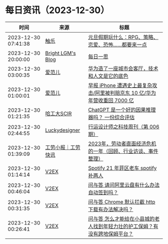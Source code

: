 ﻿# 每日资讯（2023-12-30）

|时间|来源|标题|
|---|---|---|
|2023-12-30 07:41:38|[触乐](http://www.chuapp.com/feed)|[元旦假期玩什么：RPG、策略、恋爱、恐怖……都要来一点](http://www.chuapp.com/article/289726.html)|
|2023-12-30 20:00:00|[Bright LGM's Blog](https://brightliao.com/atom.xml)|[每日一思](http://brightliao.com/2023/12/30/daily-thoughts/)|
|2023-12-30 03:00:35|[爱范儿](https://www.ifanr.com/feed)|[华为造了一座城市会客厅，技术和人文是它的底色](https://www.ifanr.com/1572050?utm_source=rss&utm_medium=rss&utm_campaign=)|
|2023-12-30 01:00:01|[爱范儿](https://www.ifanr.com/feed)|[早报 iPhone 遭遇史上最复杂攻击/阿里被判赔京东 10 亿/华为年营收重回 7000 亿](https://www.ifanr.com/1572091?utm_source=rss&utm_medium=rss&utm_campaign=)|
|2023-12-30 01:21:35|[哈工大SCIR](https://feedpress.me/wx-hit-scir)|[ChatGPT 是一个好的因果推理器吗？ 一份综合评估](http://mp.weixin.qq.com/s?__biz=MzIxMjAzNDY5Mg%3D%3D&mid=2650812095&idx=1&sn=0e4ec78c1f76e4f661398dffd53f003d)|
|2023-12-30 02:44:55|[Luckydesigner](https://www.luckydesigner.space/feed)|[行运设计师之科技周刊（第 006 期）](https://www.luckydesigner.space/luckydesigner-weekly-magazine-number-six/)|
|2023-12-30 01:39:09|[工劳小报｜工劳快讯](https://newsletter.laborinfocn.com/rss)|[2023年，劳动者直面经济危机的一年（回顾、行业访谈、事件整理）](https://fed.laborinfocn3.com/2023-review/)|
|2023-12-30 01:14:14|[V2EX](https://www.v2ex.com/index.xml)|[ Spotify 21 年菲区老车 spotify 补两人](https://www.v2ex.com/t/1004567#reply0)|
|2023-12-30 00:46:04|[V2EX](https://www.v2ex.com/index.xml)|[ 问与答 请问阿里云盘有什么办法自动签到吗？](https://www.v2ex.com/t/1004566#reply3)|
|2023-12-30 00:31:35|[V2EX](https://www.v2ex.com/index.xml)|[ 问与答 Chrome 默认拦截 http 下载有办法解决吗？](https://www.v2ex.com/t/1004564#reply1)|
|2023-12-30 00:26:41|[V2EX](https://www.v2ex.com/index.xml)|[ 问与答 怎么才能给在小县城的老人找到年轻力壮的护工保姆？有没有跨地保姆平台？](https://www.v2ex.com/t/1004563#reply6)|
